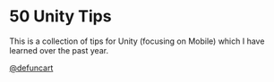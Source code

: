 # 50 Unity Tips

This is a collection of tips for Unity (focusing on Mobile) which I have learned over the past year.

[@defuncart](https://twitter.com/defuncart)